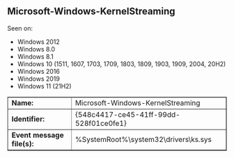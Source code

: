 ## Microsoft-Windows-KernelStreaming

Seen on:
* Windows 2012
* Windows 8.0
* Windows 8.1
* Windows 10 (1511, 1607, 1703, 1709, 1803, 1809, 1903, 1909, 2004, 20H2)
* Windows 2016
* Windows 2019
* Windows 11 (21H2)

<table border="1" class="docutils">
  <tbody>
    <tr>
      <td><b>Name:</b></td>
      <td>Microsoft-Windows-KernelStreaming</td>
    </tr>
    <tr>
      <td><b>Identifier:</b></td>
      <td>{548c4417-ce45-41ff-99dd-528f01ce0fe1}</td>
    </tr>
    <tr>
      <td><b>Event message file(s):</b></td>
      <td>%SystemRoot%\system32\drivers\ks.sys</td>
    </tr>
  </tbody>
</table>

&nbsp;

